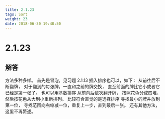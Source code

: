 ```yaml
---
title: 2.1.23
tags: Sort
weight: 23
date: 2018-06-30 19:40:50
---
```


# 2.1.23


## 解答

方法多种多样。
首先是冒泡，见习题 2.1.13 
插入排序也可以，如下： 
从前往后不断翻牌，
 对于翻到的每张牌，一直和之前的牌交换，
直至前面的牌比它小或者它已经是第一张了。
也可以用基数排序
从前向后依次翻开牌，
按照花色分成四堆，
然后按花色从大到小重新排列。
比较符合直觉的是选择排序
寻找最小的牌并放到第一位，
寻找范围向右缩减一位，重复上一步，直到最后一张。
还有其他方法，这里不再赘述。
